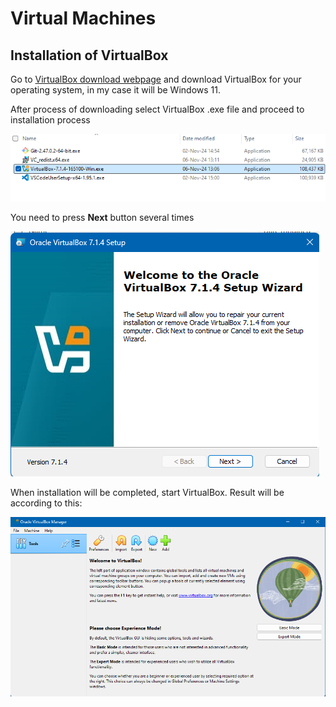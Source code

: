 # Virtual Machines

## Installation of VirtualBox

Go to [VirtualBox download webpage](https://www.virtualbox.org/wiki/Downloads)
and download VirtualBox for your operating system, in my case it will be Windows 11.

After process of downloading select VirtualBox .exe file and proceed to installation process

![select-virtual-box](./images/select-virtual-box.png)

You need to press **Next** button several times

![installation-wizard](./images/installation-wizard.png)

When installation will be completed, start VirtualBox. Result will be according to this:

![virtual-box-manager](./images/virtual-box-manager.png)